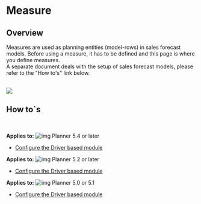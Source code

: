 # Measure
## Overview
Measures are used as planning entities (model-rows) in sales forecast models. Before using a measure, it has to be defined and this page is where you define measures.<br/>
A separate document deals with the setup of sales forecast models, please refer to the "How to's" link below.<br/>
<br/>

![](https://profitbasedocs.blob.core.windows.net/plannerimages/measure.JPG)

## How to`s

<br/>

**Applies to:** ![img](https://profitbasedocs.blob.core.windows.net/icons/yes-icon.png) Planner 5.4 or later
-  [Configure the Driver based module](https://profitbasedocs.blob.core.windows.net/enduserhelp/files/V5.4/Planner%20Driver%20based%20module.pdf)<br/>

**Applies to:** ![img](https://profitbasedocs.blob.core.windows.net/icons/yes-icon.png) Planner 5.2 or later
-  [Configure the Driver based module](https://profitbasedocs.blob.core.windows.net/enduserhelp/files/V5.2/Planner%20Driver%20based%20module.pdf)<br/>

**Applies to:** ![img](https://profitbasedocs.blob.core.windows.net/icons/yes-icon.png) Planner 5.0 or 5.1
-  [Configure the Driver based module](https://profitbasedocs.blob.core.windows.net/enduserhelp/files/v5/Planner%20Driver%20based%20module.pdf)<br/>

